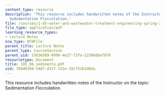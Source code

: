 ```yaml
---
content_type: resource
description: 'This resource includes handwritten notes of the Instructor on the topic:
  Sedimentation Flocculation.'
file: /courses/1-85-water-and-wastewater-treatment-engineering-spring-2006/709d63045487d31f151e10c751b1d8da_l05_06_sedimenta.pdf
file_type: application/pdf
learning_resource_types:
- Lecture Notes
ocw_type: OCWFile
parent_title: Lecture Notes
parent_type: CourseSection
parent_uid: 53836d89-9990-4e27-f37a-22369d6af070
resourcetype: Document
title: l05_06_sedimenta.pdf
uid: 709d6304-5487-d31f-151e-10c751b1d8da
---
```

This resource includes handwritten notes of the Instructor on the topic: Sedimentation Flocculation.


